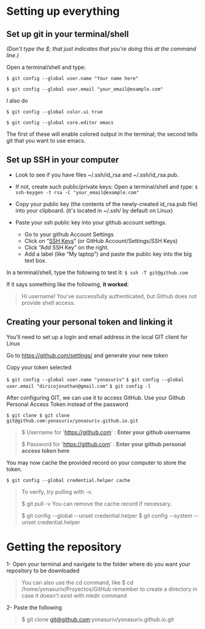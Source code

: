 # Setting up everything
## Set up git in your terminal/shell
_(Don’t type the $; that just indicates that you’re doing this at the command line.)_

Open a terminal/shell and type:

```$ git config --global user.name "Your name here"```

```$ git config --global user.email "your_email@example.com"```

I also do

```$ git config --global color.ui true```

```$ git config --global core.editor emacs```

The first of these will enable colored output in the terminal; the second tells git that you want to use emacs.

## Set up SSH in your computer
- Look to see if you have files ~/.ssh/id_rsa and ~/.ssh/id_rsa.pub.
- If not, create such public/private keys: Open a terminal/shell and type:
```$ ssh-keygen -t rsa -C "your_email@example.com"```

- Copy your public key (the contents of the newly-created id_rsa.pub file) into your clipboard. 
(it's located in ~/.ssh/ by default on Linux)
- Paste your ssh public key into your github account settings.
  - Go to your github Account Settings
  - Click on “[SSH Keys](https://github.com/settings/keys)” (or GitHub Account/Settings/SSH Keys)
  - Click “Add SSH Key” on the right.
  - Add a label (like “My laptop”) and paste the public key into the big text box.
  

In a terminal/shell, type the following to test it:
```$ ssh -T git@github.com```

If it says something like the following, **it worked**:

> Hi username! You've successfully authenticated, but Github does not provide shell access.


 

## Creating your personal token and linking it
You'll need to set up a login and email address in the local GIT client for Linux

Go to https://github.com/settings/ and generate your new token

Copy your token selected 

```$ git config --global user.name "yonasuriv"``` 
```$ git config --global user.email "diricojonathan@gmail.com"``` 
```$ git config -l```

After configuring GIT, we can use it to access GitHub. Use your Github Personal Access Token instead of the password

```$ git clone $ git clone git@github.com:yonasuriv/yonasuriv.github.io.git``` 

> $ Username for 'https://github.com' : **Enter your github username**
> 
> $ Password for 'https://github.com' : **Enter your github personal access token here**


You may now cache the provided record on your computer to store the token.

```$ git config --global credential.helper cache```

> To verify, try pulling with -v.
> 
> $ git pull -v
> You can remove the cache record if necessary.
> 
> $ git config --global --unset credential.helper 
> $ git config --system --unset credential.helper

# Getting the repository
1- Open your terminal and navigate to the folder where do you want your repository to be downloaded
> You can also use the cd command, like
> $ cd /home/yonasuriv/Proyectos/GitHub
> remember to create a directory in case it doesn't exist with mkdir command

2- Paste the following

> $ git clone git@github.com:yonasuriv/yonasuriv.github.io.git

